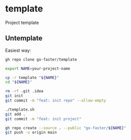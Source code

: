 # template
Project template

## Untemplate

Easiest way:

```bash
gh repo clone go-faster/template
```

```bash
export NAME=your-project-name
```

```bash
cp -r template "${NAME}"
cd "${NAME}"

rm -rf .git .idea
git init
git commit -m "feat: init repo" --allow-empty

./template.sh
git add .
git commit -m "feat: init project"

gh repo create --source . --public "go-faster/${NAME}"
git push -u origin main
```
